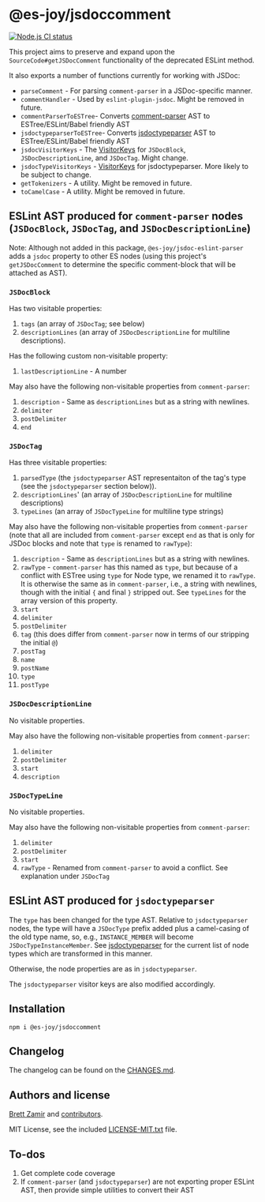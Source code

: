 # @es-joy/jsdoccomment

[![Node.js CI status](https://github.com/brettz9/getJSDocComment/workflows/Node.js%20CI/badge.svg)](https://github.com/brettz9/getJSDocComment/actions)

This project aims to preserve and expand upon the
`SourceCode#getJSDocComment` functionality of the deprecated ESLint method.

It also exports a number of functions currently for working with JSDoc:

- `parseComment` - For parsing `comment-parser` in a JSDoc-specific manner.
- `commentHandler` - Used by `eslint-plugin-jsdoc`. Might be removed in future.
- `commentParserToESTree`- Converts [comment-parser](https://github.com/syavorsky/comment-parser)
    AST to ESTree/ESLint/Babel friendly AST
- `jsdoctypeparserToESTree`- Converts [jsdoctypeparser](https://github.com/jsdoctypeparser/jsdoctypeparser)
    AST to ESTree/ESLint/Babel friendly AST
- `jsdocVisitorKeys` - The [VisitorKeys](https://github.com/eslint/eslint-visitor-keys)
    for `JSDocBlock`, `JSDocDescriptionLine`, and `JSDocTag`. Might change.
- `jsdocTypeVisitorKeys` - [VisitorKeys](https://github.com/eslint/eslint-visitor-keys)
    for jsdoctypeparser. More likely to be subject to change.
- `getTokenizers` - A utility. Might be removed in future.
- `toCamelCase` - A utility. Might be removed in future.

## ESLint AST produced for `comment-parser` nodes (`JSDocBlock`, `JSDocTag`, and `JSDocDescriptionLine`)

Note: Although not added in this package, `@es-joy/jsdoc-eslint-parser` adds
a `jsdoc` property to other ES nodes (using this project's `getJSDocComment`
to determine the specific comment-block that will be attached as AST).

### `JSDocBlock`

Has two visitable properties:

1. `tags` (an array of `JSDocTag`; see below)
2. `descriptionLines` (an array of `JSDocDescriptionLine` for multiline
    descriptions).

Has the following custom non-visitable property:

1. `lastDescriptionLine` - A number

May also have the following non-visitable properties from `comment-parser`:

1. `description` - Same as `descriptionLines` but as a string with newlines.
2. `delimiter`
3. `postDelimiter`
4. `end`

### `JSDocTag`

Has three visitable properties:

1. `parsedType` (the `jsdoctypeparser` AST representaiton of the tag's
    type (see the `jsdoctypeparser` section below)).
2. `descriptionLines`' (an array of `JSDocDescriptionLine` for multiline
    descriptions)
3. `typeLines` (an array of `JSDocTypeLine` for multiline type strings)

May also have the following non-visitable properties from `comment-parser`
(note that all are included from `comment-parser` except `end` as that is only
for JSDoc blocks and note that `type` is renamed to `rawType`):

1. `description` - Same as `descriptionLines` but as a string with newlines.
2. `rawType` - `comment-parser` has this named as `type`, but because of a
    conflict with ESTree using `type` for Node type, we renamed it to
    `rawType`. It is otherwise the same as in `comment-parser`, i.e., a string
    with newlines, though with the initial `{` and final `}` stripped out.
    See `typeLines` for the array version of this property.
3. `start`
4. `delimiter`
5. `postDelimiter`
6. `tag` (this does differ from `comment-parser` now in terms of our stripping
    the initial `@`)
7. `postTag`
8. `name`
9. `postName`
10. `type`
11. `postType`

### `JSDocDescriptionLine`

No visitable properties.

May also have the following non-visitable properties from `comment-parser`:

1. `delimiter`
2. `postDelimiter`
3. `start`
4. `description`

### `JSDocTypeLine`

No visitable properties.

May also have the following non-visitable properties from `comment-parser`:

1. `delimiter`
2. `postDelimiter`
3. `start`
4. `rawType` - Renamed from `comment-parser` to avoid a conflict. See
    explanation under `JSDocTag`

## ESLint AST produced for `jsdoctypeparser`

The `type` has been changed for the type AST. Relative to `jsdoctypeparser`
nodes, the type will have a `JSDocType` prefix added plus a camel-casing of the
old type name, so, e.g., `INSTANCE_MEMBER` will become
`JSDocTypeInstanceMember`.
See [jsdoctypeparser](https://github.com/jsdoctypeparser/jsdoctypeparser)
for the current list of node types which are transformed in this manner.

Otherwise, the node properties are as in `jsdoctypeparser`.

The `jsdoctypeparser` visitor keys are also modified accordingly.

## Installation

```shell
npm i @es-joy/jsdoccomment
```

## Changelog

The changelog can be found on the [CHANGES.md](./CHANGES.md).
<!--## Contributing

Everyone is welcome to contribute. Please take a moment to review the [contributing guidelines](CONTRIBUTING.md).
-->
## Authors and license

[Brett Zamir](http://brett-zamir.me/) and
[contributors](https://github.com/es-joy/jsdoc-eslint-parser/graphs/contributors).

MIT License, see the included [LICENSE-MIT.txt](LICENSE-MIT.txt) file.

## To-dos

1. Get complete code coverage
2. If `comment-parser` (and `jsdoctypeparser`) are not exporting proper
    ESLint AST, then provide simple utilities to convert their AST
